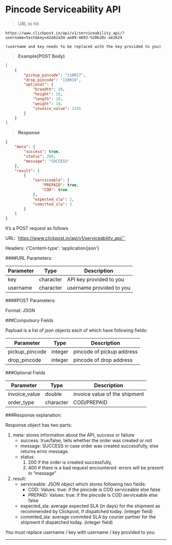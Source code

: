 # Pincode Serviceability API

>URL to hit

```
https://www.clickpost.in/api/v1/serviceability_api/?username=test&key=42d42a34-ae09-4693-%20b20c-ae2624

(username and key needs to be replaced with the key provided to you)
```

>__Example(POST Body)__

```json
[
    {
        "pickup_pincode": "110017",
        "drop_pincode": "110019",
        "optional": {
            "breadth": 10,
            "height": 10,
            "length": 10,
            "weight": 10,
            "invoice_value": 1245
        }
    }
]
```

>__Response__

```json
{
    "meta": {
        "success": true,
        "status": 200,
        "message": "SUCCESS"
    },
    "result": [
        {
            "serviceable": {
                "PREPAID": true,
                "COD": true
            },
            "expected_sla": 2,
            "comitted_sla": 3
        }
    ]
}
```

It’s a POST request as follows

URL:
`https://www.clickpost.in/api/v1/serviceability_api/``

Headers: {'Content-type': 'application/json'}

####URL Parameters:

Parameter | Type | Description
--------- | ---- | -----------
key | character | API key provided to you
username | character | username provided to you

####POST Parameters:

Format: JSON

###Compulsory Fields

Payload is a list of json objects each of which have following fields:

Parameter | Type | Description
--------- | ---- | -----------
pickup_pincode | integer | pincode of pickup address
drop_pincode | integer | pincode of drop address

###Optional Fields

<!--In case you want the serviceability logic to show pricing as a parameter as well, please pass the following fields in the API. -->

Parameter | Type | Description
--------- | ---- | -----------
invoice_value | double | invoice value of the shipment
order_type | character | COD/PREPAID

<!--
weight | integer | weight of the shipment
length | integer | length of the shipment
breadth | integer | breadth of the shipment
height | integer | height of the shipment
-->


###Response explanation:

Response object has two parts:

1. meta: stores information about the API, success or failure
    + success: true/false, tells whether the order was created or not
    + message: SUCCESS in case order was created successfully, else returns error message.
    + status:
        1. 200 if the order is created successfully,
        2. 400 if there is a bad request encountered: errors will be present in “message”
2. result: 
    + serviceable: JSON object which stores following two fields:
    	+ COD: Values: true: if the pincode is COD serviceable else false
    	+ PREPAID: Values: true: if the pincode is COD serviceable else false
    + expected_sla: average expected SLA (in days) for the shipment as recommended by Clickpost, if dispatched today. (integer field)
    + commited_sla: average commited SLA by courier partner for the shipment if dispatched today. (integer field)


<aside class="warning">
You must replace username / key with username / key provided to you.
</aside>

-------
